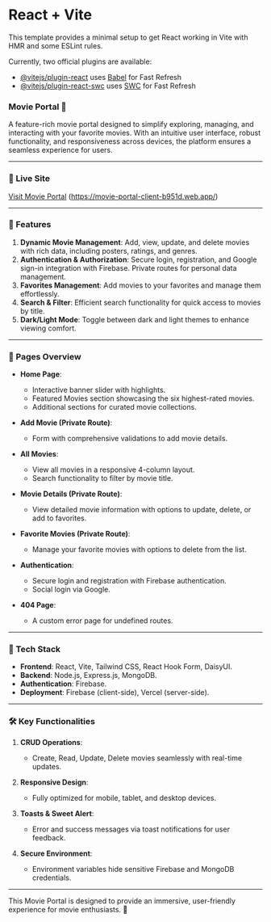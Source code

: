 # React + Vite

This template provides a minimal setup to get React working in Vite with HMR and some ESLint rules.

Currently, two official plugins are available:

- [@vitejs/plugin-react](https://github.com/vitejs/vite-plugin-react/blob/main/packages/plugin-react/README.md) uses [Babel](https://babeljs.io/) for Fast Refresh
- [@vitejs/plugin-react-swc](https://github.com/vitejs/vite-plugin-react-swc) uses [SWC](https://swc.rs/) for Fast Refresh


### Movie Portal 🎥  

A feature-rich movie portal designed to simplify exploring, managing, and interacting with your favorite movies. With an intuitive user interface, robust functionality, and responsiveness across devices, the platform ensures a seamless experience for users.

---

### 🚀 Live Site  
[Visit Movie Portal](#) (https://movie-portal-client-b951d.web.app/)

---

### 🌟 Features  

1. **Dynamic Movie Management**: Add, view, update, and delete movies with rich data, including posters, ratings, and genres.  
2. **Authentication & Authorization**: Secure login, registration, and Google sign-in integration with Firebase. Private routes for personal data management.  
3. **Favorites Management**: Add movies to your favorites and manage them effortlessly.  
4. **Search & Filter**: Efficient search functionality for quick access to movies by title.  
5. **Dark/Light Mode**: Toggle between dark and light themes to enhance viewing comfort.  

---

### 📜 Pages Overview  

- **Home Page**:  
  - Interactive banner slider with highlights.  
  - Featured Movies section showcasing the six highest-rated movies.  
  - Additional sections for curated movie collections.  

- **Add Movie (Private Route)**:  
  - Form with comprehensive validations to add movie details.  

- **All Movies**:  
  - View all movies in a responsive 4-column layout.  
  - Search functionality to filter by movie title.  

- **Movie Details (Private Route)**:  
  - View detailed movie information with options to update, delete, or add to favorites.  

- **Favorite Movies (Private Route)**:  
  - Manage your favorite movies with options to delete from the list.  

- **Authentication**:  
  - Secure login and registration with Firebase authentication.  
  - Social login via Google.  

- **404 Page**:  
  - A custom error page for undefined routes.  

---

### 🔧 Tech Stack  

- **Frontend**: React, Vite, Tailwind CSS, React Hook Form, DaisyUI.  
- **Backend**: Node.js, Express.js, MongoDB.  
- **Authentication**: Firebase.  
- **Deployment**: Firebase (client-side), Vercel (server-side).  

---

### 🛠️ Key Functionalities  

1. **CRUD Operations**:  
   - Create, Read, Update, Delete movies seamlessly with real-time updates.  

2. **Responsive Design**:  
   - Fully optimized for mobile, tablet, and desktop devices.  

3. **Toasts & Sweet Alert**:  
   - Error and success messages via toast notifications for user feedback.  

4. **Secure Environment**:  
   - Environment variables hide sensitive Firebase and MongoDB credentials.  

---

This Movie Portal is designed to provide an immersive, user-friendly experience for movie enthusiasts. 🚀